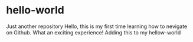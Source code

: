 # hello-world
Just another repository
Hello, this is my first time learning how to nevigate on Github. What an exciting experience!
Adding this to my hellow-world 
